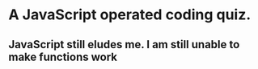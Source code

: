# A JavaScript operated coding quiz.
## JavaScript still eludes me. I am still unable to make functions work